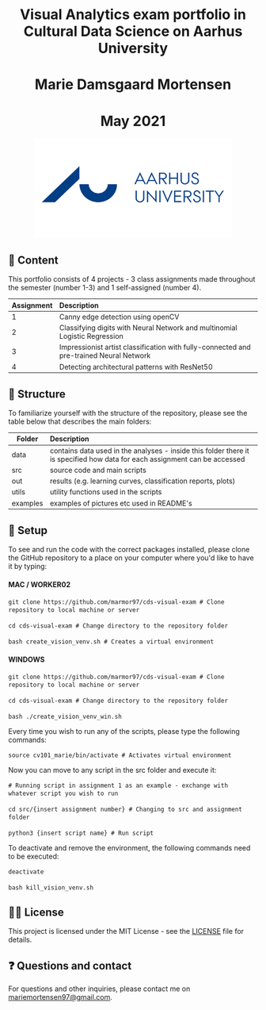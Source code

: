 <h1 align="center"> Visual Analytics exam portfolio in Cultural Data Science on Aarhus University</h1>
<h1 align="center"> Marie Damsgaard Mortensen</h1>
<h1 align="center"> May 2021</h1>

<p align="center">
  <a href="https://github.com/marmor97/cds-visual-exam">
    <img src="examples/aarhus-university.png" alt="Logo" width="400" height="200">
  </a>
    

## :open_book:  Content 

This portfolio consists of 4 projects - 3 class assignments made throughout the semester (number 1-3) and 1 self-assigned (number 4). 

| Assignment | Description|
|--------|:-----------|
| 1 | Canny edge detection using openCV |
| 2 | Classifying digits with Neural Network and multinomial Logistic Regression |
| 3 | Impressionist artist classification with fully-connected and pre-trained Neural Network |
| 4 | Detecting architectural patterns with ResNet50 |
    

## :file_folder:  Structure

To familiarize yourself with the structure of the repository, please see the table below that describes the main folders: 

| Folder | Description|
|--------|:-----------|
| data | contains data used in the analyses - inside this folder there it is specified how data for each assignment can be accessed |
| src | source code and main scripts |
| out | results (e.g. learning curves, classification reports, plots) |
| utils | utility functions used in the scripts |
| examples | examples of pictures etc used in README's |


## :wrench:  Setup


To see and run the code with the correct packages installed, please clone the GitHub repository to a place on your computer where you'd like to have it by typing:

#### MAC / WORKER02

```
git clone https://github.com/marmor97/cds-visual-exam # Clone repository to local machine or server

cd cds-visual-exam # Change directory to the repository folder

bash create_vision_venv.sh # Creates a virtual environment
```

#### WINDOWS

```
git clone https://github.com/marmor97/cds-visual-exam # Clone repository to local machine or server

cd cds-visual-exam # Change directory to the repository folder

bash ./create_vision_venv_win.sh
```


Every time you wish to run any of the scripts, please type the following commands:

```
source cv101_marie/bin/activate # Activates virtual environment
```

Now you can move to any script in the src folder and execute it:

```
# Running script in assignment 1 as an example - exchange with whatever script you wish to run

cd src/{insert assignment number} # Changing to src and assignment folder 

python3 {insert script name} # Run script
```

To deactivate and remove the environment, the following commands need to be executed:
```
deactivate 

bash kill_vision_venv.sh

```


## :woman_technologist:  License

This project is licensed under the MIT License - see the [LICENSE](LICENSE) file for details.


## :question:  Questions and contact  
For questions and other inquiries, please contact me on mariemortensen97@gmail.com.

